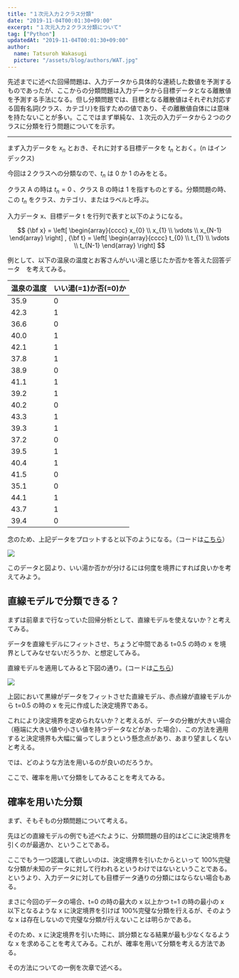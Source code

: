 ```yaml
---
title: "１次元入力２クラス分類"
date: "2019-11-04T00:01:30+09:00"
excerpt: "１次元入力２クラス分類について"
tag: ["Python"]
updatedAt: "2019-11-04T00:01:30+09:00"
author:
  name: Tatsuroh Wakasugi
  picture: "/assets/blog/authors/WAT.jpg"
---
```


先述までに述べた回帰問題は、入力データから具体的な連続した数値を予測するものであったが、ここからの分類問題は入力データから目標データとなる離散値を予測する手法になる。但し分類問題では、目標となる離散値はそれぞれ対応する固有名詞(クラス、カテゴリ)を指すための値であり、その離散値自体には意味を持たないことが多い。ここではまず単純な、１次元の入力データから２つのクラスに分類を行う問題についてを示す。

<hr>

まず入力データを $x_{n}$ とおき、それに対する目標データを $t_{n}$ とおく。(n はインデックス)

今回は２クラスへの分類なので、$t_{n}$ は 0 か 1 のみをとる。

クラス A の時は $t_{n}=0$ 、クラス B の時は 1 を指すものとする。分類問題の時、この $t_{n}$ をクラス、カテゴリ、またはラベルと呼ぶ。

入力データ x、目標データ t を行列で表すと以下のようになる。

$$
  {\bf x} = \left[
    \begin{array}{cccc}
      x_{0} \\
      x_{1} \\
      \vdots \\
      x_{N-1}
    \end{array}
  \right]
  ,
    {\bf t} = \left[
    \begin{array}{cccc}
      t_{0} \\
      t_{1} \\
      \vdots \\
      t_{N-1}
    \end{array}
  \right]
$$

例として、以下の温泉の温度とお客さんがいい湯と感じたか否かを答えた回答データ　を考えてみる。

| 温泉の温度 | いい湯(=1)か否(=0)か |
| :--------- | :------------------- |
| 35.9       | 0                    |
| 42.3       | 1                    |
| 36.6       | 0                    |
| 40.0       | 1                    |
| 42.1       | 1                    |
| 37.8       | 1                    |
| 38.9       | 0                    |
| 41.1       | 1                    |
| 39.2       | 1                    |
| 40.2       | 0                    |
| 43.3       | 1                    |
| 39.3       | 1                    |
| 37.2       | 0                    |
| 39.5       | 1                    |
| 40.4       | 1                    |
| 41.5       | 0                    |
| 35.1       | 0                    |
| 44.1       | 1                    |
| 43.7       | 1                    |
| 39.4       | 0                    |

念のため、上記データをプロットすると以下のようになる。（コードは[こちら](https://github.com/WAT36/python/blob/master/machine_learning/classification/1d2class.py)）

![](/assets/note/programming/102_machine_learning/1021_supervised_learning/10212_classification/1d_2class/Figure_26.png)

このデータと図より、いい湯か否かが分けるには何度を境界にすれば良いかを考えてみよう。

## 直線モデルで分類できる？

まずは前章まで行なっていた回帰分析として、直線モデルを使えないか？と考えてみる。

データを直線モデルにフィットさせ、ちょうど中間である t=0.5 の時の x を境界としてみなせないだろうか、と想定してみる。

直線モデルを適用してみると下図の通り。(コードは[こちら](https://github.com/WAT36/python/blob/master/machine_learning/classification/1d2class_linefit.py))

![](/assets/note/programming/102_machine_learning/1021_supervised_learning/10212_classification/1d_2class/Figure_27.png)

上図において黒線がデータをフィットさせた直線モデル、赤点線が直線モデルから t=0.5 の時の x を元に作成した決定境界である。

これにより決定境界を定められないか？と考えるが、データの分散が大きい場合（極端に大きい値や小さい値を持つデータなどがあった場合）、この方法を適用すると決定境界も大幅に偏ってしまうという懸念点があり、あまり望ましくないと考える。

では、どのような方法を用いるのが良いのだろうか。

ここで、確率を用いて分類をしてみることを考えてみる。

## 確率を用いた分類

まず、そもそもの分類問題について考える。

先ほどの直線モデルの例でも述べたように、分類問題の目的はどこに決定境界を引くのが最適か、ということである。

ここでもう一つ認識して欲しいのは、決定境界を引いたからといって 100%完璧な分類が未知のデータに対して行われるというわけではないということである。というより、入力データに対しても目標データ通りの分類にはならない場合もある。

まさに今回のデータの場合、t=0 の時の最大の x 以上かつ t=1 の時の最小の x 以下となるような x に決定境界を引けば 100%完璧な分類を行えるが、そのような x は存在しないので完璧な分類が行えないことは明らかである。

そのため、x に決定境界を引いた時に、誤分類となる結果が最も少なくなるような x を求めることを考えてみる。これが、確率を用いて分類を考える方法である。

その方法についての一例を次章で述べる。
